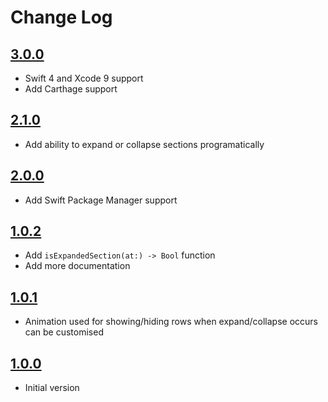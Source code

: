 # Change Log

## [3.0.0](https://github.com/LaurentiuUngur/LUExpandableTableView/releases/tag/3.0.0)

- Swift 4 and Xcode 9 support
- Add Carthage support

## [2.1.0](https://github.com/LaurentiuUngur/LUExpandableTableView/releases/tag/2.1.0)

- Add ability to expand or collapse sections programatically

## [2.0.0](https://github.com/LaurentiuUngur/LUExpandableTableView/releases/tag/2.0.0)

- Add Swift Package Manager support

## [1.0.2](https://github.com/LaurentiuUngur/LUExpandableTableView/releases/tag/1.0.2)

- Add `isExpandedSection(at:) -> Bool` function
- Add more documentation

## [1.0.1](https://github.com/LaurentiuUngur/LUExpandableTableView/releases/tag/1.0.1)

- Animation used for showing/hiding rows when expand/collapse occurs can be customised

## [1.0.0](https://github.com/LaurentiuUngur/LUExpandableTableView/releases/tag/1.0.0)

- Initial version
